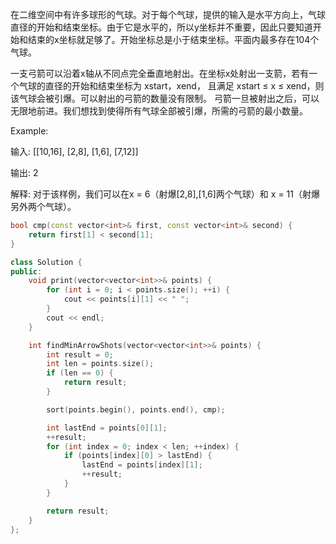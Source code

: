 在二维空间中有许多球形的气球。对于每个气球，提供的输入是水平方向上，气球直径的开始和结束坐标。由于它是水平的，所以y坐标并不重要，因此只要知道开始和结束的x坐标就足够了。开始坐标总是小于结束坐标。平面内最多存在104个气球。

一支弓箭可以沿着x轴从不同点完全垂直地射出。在坐标x处射出一支箭，若有一个气球的直径的开始和结束坐标为 xstart，xend， 且满足  xstart ≤ x ≤ xend，则该气球会被引爆。可以射出的弓箭的数量没有限制。 弓箭一旦被射出之后，可以无限地前进。我们想找到使得所有气球全部被引爆，所需的弓箭的最小数量。

Example:

输入:
[[10,16], [2,8], [1,6], [7,12]]

输出:
2

解释:
对于该样例，我们可以在x = 6（射爆[2,8],[1,6]两个气球）和 x = 11（射爆另外两个气球）。

~~~cpp
bool cmp(const vector<int>& first, const vector<int>& second) {
    return first[1] < second[1];
}

class Solution {
public:
    void print(vector<vector<int>>& points) {
        for (int i = 0; i < points.size(); ++i) {
            cout << points[i][1] << " ";
        }
        cout << endl;
    }

    int findMinArrowShots(vector<vector<int>>& points) {
        int result = 0;
        int len = points.size();
        if (len == 0) {
            return result;
        }

        sort(points.begin(), points.end(), cmp);

        int lastEnd = points[0][1];
        ++result;
        for (int index = 0; index < len; ++index) {
            if (points[index][0] > lastEnd) {
                lastEnd = points[index][1];
                ++result;
            }
        }

        return result;
    }
};
~~~